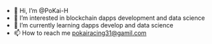 - 👋 Hi, I’m @PoKai-H
- 👀 I’m interested in blockchain dapps development and data science
- 🌱 I’m currently learning dapps develop and data science
- 📫 How to reach me pokairacing31@gamil.com

<!---
PoKai-H/PoKai-H is a ✨ special ✨ repository because its `README.md` (this file) appears on your GitHub profile.
You can click the Preview link to take a look at your changes.
--->
